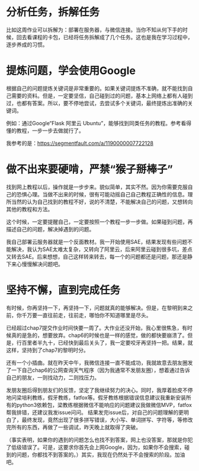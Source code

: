 

# 分析任务，拆解任务

比如这周作业可以拆解为：部署在服务器，与微信连接。当你不知从何下手的时候，回去看课程的卡包，已经将任务拆解成了几个任务。这也是我在学习过程中，逐步养成的习惯。


# 提炼问题，学会使用Google

根据自己的问题提炼关键词是非常重要的。如果关键词提炼不准确，就不能找到自己需要的资料。但是，一定要坚信，自己碰到过的问题，基本上网络上都有人碰到过，也都有答案。所以，要不停地尝试，去尝试多个关键词，最终提炼出准确的关键词。

例如：通过Google“Flask 阿里云 Ubuntu”，能够找到同类任务的教程。参考看得懂的教程，一步一步去做就行了。

我参考的是：https://segmentfault.com/a/1190000007722128 


# 做不出来要硬啃，严禁“猴子掰棒子”

找到网上教程以后，操作就是一步步来。貌似简单，其实不然。因为你需要克服自己的恐惧心理。当做不出来的时候，很有可能动摇自己自己教程正确性的信息。理所当然的认为自己找到的教程不好，说的不清楚，不能解决自己的问题，又想转向其他的教程和方法。

这个时候，一定要提醒自己，一定要按照一个教程一步一步做。如果碰到问题，再描述自己的问题，解决掉遇到的问题。

我自己部署云服务器就是一个反面教材。我一开始使用SAE，结果发现有些问题不能解决，我认为SAE太难太复杂，又转向了阿里云，后来阿里云碰到很多坑，差点又转去SAE。后来想想，自己这样转来转去，每一个的问题都还是问题，那还是静下来心慢慢解决问题吧。



# 坚持不懈，直到完成任务

有时候，你再坚持一下，再坚持一下，问题就真的能够解决。但是，在黎明到来之前，你千万要一直往前走，往前走，哪怕你不知道哪里是尽头。

已经超过chap7提交作业时间快要一周了。大作业还没开始，我心里很焦急，有时候真的是急的，想要放弃。chap6的时候也是一样的感觉，做的都快要崩溃了。但是，行百里者半九十，已经快到最后关头了，我一定要咬牙再坚持一把。结果，就这样，坚持到了chap7的黎明时分。

还有一个小插曲。就在昨天中午，我微信连接一直不能成功，我就故意去朋友圈发了一下自己chap6的公网查询天气程序（因为我通常不发朋友圈），想着通过告诉自己的朋友，一则找动力，二则找压力。

发朋友圈后得到朋友们的反馈，坚定了我继续努力的决心。同时，我厚着脸皮不停地问梁培利教练，假牙教练，fatfox等。假牙教练根据错误信息建议我重新安装所有的python3依赖包，梁教练根据微信不能响应的问题建议我做微信MVP，fatfox帮我排错，还建议我发issue问问。 结果发完issue后，对自己的问题理解的更明白了，最终发现，竟然出现了很多拼写错误，大小写、单词拼写、字符等，等修改完所有的东西，再做了一些调试，昨天晚上就取得了突破。

（事实表明，如果你的遇到的问题怎么也找不到答案，网上也没答案，那就是你犯了低级错误了。可是，这要求你首先会上网Google，因为，如果你不会搜索，碰到的问题，你都找不到答案的。）其实，我现在仍然处于不会搜索的阶段。加油吧。

